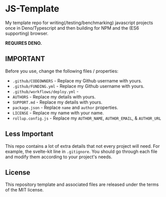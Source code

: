 # JS-Template

My template repo for writing(/testing/benchmarking) javascript projects once in Deno/Typescript and then building for NPM and the (ES6 supporting) browser.

**REQUIRES DENO.**

## IMPORTANT
Before you use, change the following files / properties:


  * `.github/CODEOWNERS` - Replace my Github username with yours.
  * `.github/FUNDING.yml` - Replace my Github username with yours.
  * `.github/workflows/deploy.yml` -
  * `AUTHORS` - Replace my details with yours.
  * `SUPPORT.md` - Replace my details with yours.
  * `package.json` - Replace `name` and `author` properties.
  * `LICENSE` - Replace my name with your name.
  * `rollup.config.js` - Replace my `AUTHOR_NAME`, `AUTHOR_EMAIL`, & `AUTHOR_URL`

## Less Important
This repo contains a lot of extra details that not every project will need. For example, the svelte-kit line in `.gitignore`. You should go through each file and modify them according to your project's needs.

## License
This repository template and associated files are released under the terms of the MIT license.
